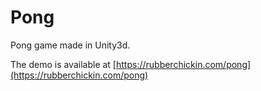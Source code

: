 # Pong
Pong game made in Unity3d.


The demo is available at [https://rubberchickin.com/pong](https://rubberchickin.com/pong)
